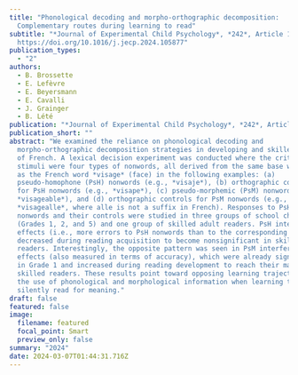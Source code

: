 ```yaml
---
title: "Phonological decoding and morpho-orthographic decomposition:
  Complementary routes during learning to read"
subtitle: "*Journal of Experimental Child Psychology*, *242*, Article 105877.
  https://doi.org/10.1016/j.jecp.2024.105877"
publication_types:
  - "2"
authors:
  - B. Brossette
  - E. Lefèvre
  - E. Beyersmann
  - E. Cavalli
  - J. Grainger
  - B. Lété
publication: "*Journal of Experimental Child Psychology*, *242*, Article 105877"
publication_short: ""
abstract: "We examined the reliance on phonological decoding and
  morpho-orthographic decomposition strategies in developing and skilled readers
  of French. A lexical decision experiment was conducted where the critical
  stimuli were four types of nonwords, all derived from the same base word, such
  as the French word *visage* (face) in the following examples: (a)
  pseudo-homophone (PsH) nonwords (e.g., *visaje*), (b) orthographic controls
  for PsH nonwords (e.g., *visape*), (c) pseudo-morphemic (PsM) nonwords (e.g.,
  *visageable*), and (d) orthographic controls for PsM nonwords (e.g.,
  *visagealle*, where alle is not a suffix in French). Responses to PsH and PsM
  nonwords and their controls were studied in three groups of school children
  (Grades 1, 2, and 5) and one group of skilled adult readers. PsH interference
  effects (i.e., more errors to PsH nonwords than to the corresponding controls)
  decreased during reading acquisition to become nonsignificant in skilled
  readers. Interestingly, the opposite pattern was seen in PsM interference
  effects (also measured in terms of accuracy), which were already significant
  in Grade 1 and increased during reading development to reach their maximum in
  skilled readers. These results point toward opposing learning trajectories in
  the use of phonological and morphological information when learning to
  silently read for meaning."
draft: false
featured: false
image:
  filename: featured
  focal_point: Smart
  preview_only: false
summary: "2024"
date: 2024-03-07T01:44:31.716Z
---
```

